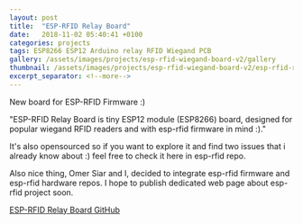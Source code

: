 ```yaml
---
layout: post
title:  "ESP-RFID Relay Board"
date:   2018-11-02 05:40:41 +0100
categories: projects
tags: ESP8266 ESP12 Arduino relay RFID Wiegand PCB
gallery: /assets/images/projects/esp-rfid-wiegand-board-v2/gallery
thumbnail: /assets/images/projects/esp-rfid-wiegand-board-v2/esp-rfid-relay-board-02.jpg
excerpt_separator: <!--more-->
---
```


New board for ESP-RFID Firmware :)  

"ESP-RFID Relay Board is tiny ESP12 module (ESP8266) board, designed for popular wiegand RFID readers and with esp-rfid firmware in mind :)."

It's also opensourced so if you want to explore it and find two issues that i already know about :) feel free to check it here in esp-rfid repo.

Also nice thing, Omer Siar and I, decided to integrate esp-rfid firmware and esp-rfid hardware repos. I hope to publish dedicated web page about esp-rfid project soon.  

[ESP-RFID Relay Board GitHub](https://github.com/esprfid/esp-rfid-relay-board)

